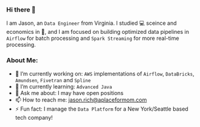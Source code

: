 ### Hi there 👋

I am Jason, an `Data Engineer` from Virginia.  I studied :computer: sceince and economics in :school:, and I am focused on building optimized data pipelines in `Airflow` for batch processing and `Spark Streaming` for more real-time processing. 

### About Me:
- 🔭 I’m currently working on: `AWS` implementations of `Airflow`, `DataBricks`, `Amundsen`, `Fivetran` and `Spline`
- 🌱 I’m currently learning: `Advanced Java`
- 💬 Ask me about: I may have open positions    
- 📫 How to reach me: [jason.rich@aplaceformom.com](jason.rich@aplaceformom.com)
- ⚡ Fun fact: I manage the `Data Platform` for a New York/Seattle based tech company!

<!--
**jrich8573/jrich8573** is a ✨ _special_ ✨ repository because its `README.md` (this file) appears on your GitHub profile.
-->
